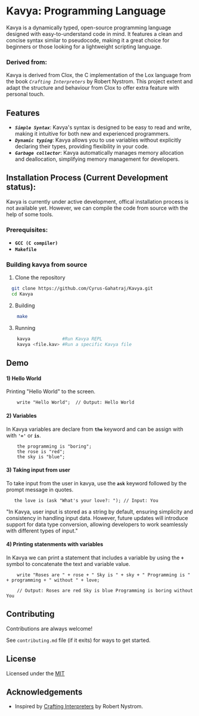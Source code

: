 
# Kavya: Programming Language

Kavya is a dynamically typed, open-source programming language designed with easy-to-understand code in mind. It features a clean and concise syntax similar to pseudocode, making it a great choice for beginners or those looking for a lightweight scripting language.

### Derived from:
Kavya is derived from Clox, the C implementation of the Lox language from the book *`Crafting Interpreters`* by Robert Nystrom. This project extent and adapt the structure and behaviour from Clox to offer extra feature with personal touch.





## Features

- ***`Simple Syntax`***: Kavya's syntax is designed to be easy to read and write, making it intuitive for both new and experienced programmers.
- ***`Dynamic typing`***: Kavya allows you to use variables without explicitly declaring their types, providing flexibility in your code.
- ***`Garbage collector`***: Kavya automatically manages memory allocation and deallocation, simplifying memory management for developers.


## Installation Process (Current Development status):
Kavya is currently under active development, offical installation process is not available yet.
However, we can compile the code from source with the help of some tools.

### Prerequisites:
- **`GCC (C compiler)`**
- **`Makefile`**

### Building kavya from source

1) Clone the repository
```bash
  git clone https://github.com/Cyrus-Gahatraj/Kavya.git
  cd Kavya
```
2) Building
```bash
    make
```

3) Running
```bash
    kavya            #Run Kavya REPL
    kavya <file.kav> #Run a specific Kavya file
```

## Demo

#### 1) Hello World
Printing "Hello World" to the screen.
```kavya
    write "Hello World";  // Output: Hello World
```
#### 2) Variables
In Kavya variables are declare from **`the`** keyword and can be assign with with **`'='`** or **`is`**.

```kavya
    the programming is "boring";
    the rose is "red";
    the sky is "blue";
```

#### 3) Taking input from user
To take input from the user in kavya, use the **`ask`** keyword followed by the prompt message in quotes.
```kavya
   the love is (ask "What's your love?: "); // Input: You
```
"In Kavya, user input is stored as a string by default, ensuring simplicity and consistency in handling input data. However, future updates will introduce support for data type conversion, allowing developers to work seamlessly with different types of input."



#### 4) Printing statenments with variables
In Kavya we can print a statement that includes a variable by using the **`+`** symbol to concatenate the text and variable value.

```kavya
    write "Roses are " + rose + " Sky is " + sky + " Programming is " + programming + " without " + love;

    // Output: Roses are red Sky is blue Programming is boring without You
```

## Contributing

Contributions are always welcome!

See `contributing.md` file (if it exits) for ways to get started.



## License

Licensed under the [MIT](https://choosealicense.com/licenses/mit/)




## Acknowledgements

 - Inspired by [Crafting Interpreters]("https://craftinginterpreters.com/") by Robert Nystrom.

